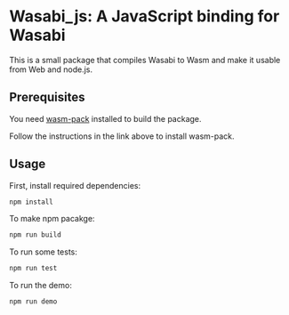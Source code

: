 # Wasabi_js: A JavaScript binding for Wasabi

This is a small package that compiles Wasabi to Wasm and make it usable from Web and node.js.

## Prerequisites

You need [wasm-pack](https://github.com/rustwasm/wasm-pack) installed to build the package.

Follow the instructions in the link above to install wasm-pack.

## Usage

First, install required dependencies:

```bash
npm install
```

To make npm pacakge:

```bash
npm run build
```

To run some tests:

```bash
npm run test
```

To run the demo:

```bash
npm run demo
```